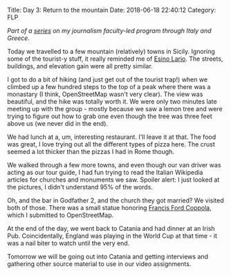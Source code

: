 Title: Day 3: Return to the mountain
Date: 2018-06-18 22:40:12
Category: FLP

_Part of a [series](https://blog.legoktm.com/category/flp.html) on my journalism faculty-led program through Italy and Greece._

Today we travelled to a few mountain (relatively) towns in Sicily. Ignoring some of the tourist-y stuff, it really reminded me of [Esino Lario](https://wikimania2016.wikimedia.org/wiki/Main_Page). The streets, buildings, and elevation gain were all pretty similar.

I got to do a bit of hiking (and just get out of the tourist trap!) when we climbed up a few hundred steps to the top of a peak where there was a monastary (I think, OpenStreetMap wasn't very clear). The view was beautiful, and the hike was totally worth it. We were only two minutes late meeting up with the group - mostly because we saw a lemon tree and were trying to figure out how to grab one even though the tree was three feet above us (we never did in the end).

We had lunch at a, um, interesting restaurant. I'll leave it at that. The food was great, I love trying out all the different types of pizza here. The crust seemed a lot thicker than the pizzas I had in Rome though.

We walked through a few more towns, and even though our van driver was acting as our tour guide, I had fun trying to read the Italian Wikipedia articles for churches and monuments we saw. Spoiler alert: I just looked at the pictures, I didn't understand 95% of the words.

Oh, and the bar in Godfather 2, and the church they got married? We visited both of those. There was a small statue honoring [Francis Ford Coppola](https://en.wikipedia.org/wiki/Francis_Ford_Coppola), which I submitted to OpenStreetMap.

At the end of the day, we went back to Catania and had dinner at an Irish Pub. Coincidentally, England was playing in the World Cup at that time - it was a nail biter to watch until the very end.

Tomorrow we will be going out into Catania and getting interviews and gathering other source material to use in our video assignments. 
